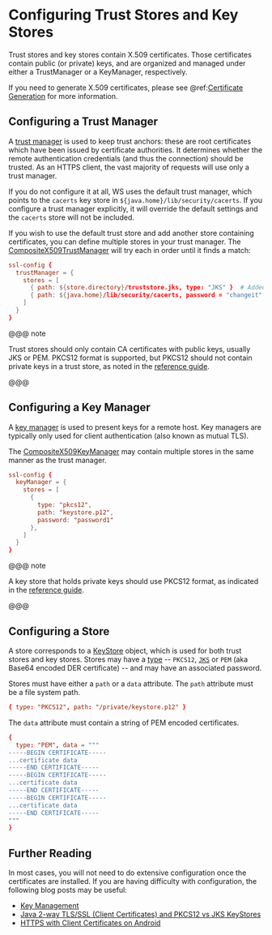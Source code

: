 # Configuring Trust Stores and Key Stores

Trust stores and key stores contain X.509 certificates. Those
certificates contain public (or private) keys, and are organized and
managed under either a TrustManager or a KeyManager, respectively.

If you need to generate X.509 certificates, please see @ref:[Certificate Generation](CertificateGeneration.md) for more information.

## Configuring a Trust Manager

A [trust
manager](https://docs.oracle.com/javase/8/docs/technotes/guides/security/jsse/JSSERefGuide.html#TrustManager)
is used to keep trust anchors: these are root certificates which have
been issued by certificate authorities. It determines whether the remote
authentication credentials (and thus the connection) should be trusted.
As an HTTPS client, the vast majority of requests will use only a trust
manager.

If you do not configure it at all, WS uses the default trust manager,
which points to the `cacerts` key store in
`${java.home}/lib/security/cacerts`. If you configure a trust manager
explicitly, it will override the default settings and the `cacerts`
store will not be included.

If you wish to use the default trust store and add another store
containing certificates, you can define multiple stores in your trust
manager. The
[CompositeX509TrustManager](api/scala/play/api/libs/ws/ssl/CompositeX509TrustManager.html)
will try each in order until it finds a match:

```conf
ssl-config {
  trustManager = {
    stores = [
      { path: ${store.directory}/truststore.jks, type: "JKS" }  # Added trust store
      { path: ${java.home}/lib/security/cacerts, password = "changeit" } # Default trust store
    ]
  }
}
```

@@@ note

Trust stores should only contain CA certificates with
public keys, usually JKS or PEM. PKCS12 format is supported, but
PKCS12 should not contain private keys in a trust store, as noted in
the [reference
guide](https://docs.oracle.com/javase/8/docs/technotes/guides/security/jsse/JSSERefGuide.html#SunJSSE).

@@@

## Configuring a Key Manager

A [key
manager](https://docs.oracle.com/javase/8/docs/technotes/guides/security/jsse/JSSERefGuide.html#KeyManager)
is used to present keys for a remote host. Key managers are typically
only used for client authentication (also known as mutual TLS).

The
[CompositeX509KeyManager](api/scala/play/api/libs/ws/ssl/CompositeX509KeyManager.html)
may contain multiple stores in the same manner as the trust manager.

```conf
ssl-config {
  keyManager = {
    stores = [
      {
        type: "pkcs12",
        path: "keystore.p12",
        password: "password1"
      },
    ]
  }
}
```

@@@ note

A key store that holds private keys should use PKCS12
format, as indicated in the [reference
guide](https://docs.oracle.com/javase/8/docs/technotes/guides/security/jsse/JSSERefGuide.html#SunJSSE).

@@@

## Configuring a Store

A store corresponds to a
[KeyStore](https://docs.oracle.com/javase/8/docs/api/java/security/KeyStore.html)
object, which is used for both trust stores and key stores. Stores may
have a
[type](https://docs.oracle.com/javase/8/docs/technotes/guides/security/StandardNames.html#KeyStore)
-- `PKCS12`, [`JKS`](https://docs.oracle.com/javase/8/docs/technotes/guides/security/crypto/CryptoSpec.html#KeystoreImplementation)
or `PEM` (aka Base64 encoded DER certificate) -- and may have an
associated password.

Stores must have either a `path` or a `data` attribute. The `path`
attribute must be a file system path.

```conf
{ type: "PKCS12", path: "/private/keystore.p12" }
```

The `data` attribute must contain a string of PEM encoded
certificates.

```conf
{
  type: "PEM", data = """
-----BEGIN CERTIFICATE-----
...certificate data
-----END CERTIFICATE-----
-----BEGIN CERTIFICATE-----
...certificate data
-----END CERTIFICATE-----
-----BEGIN CERTIFICATE-----
...certificate data
-----END CERTIFICATE-----
"""
}
```

## Further Reading

In most cases, you will not need to do extensive configuration once the
certificates are installed. If you are having difficulty with
configuration, the following blog posts may be useful:

 * [Key
Management](https://docs.oracle.com/javase/8/docs/technotes/guides/security/crypto/CryptoSpec.html#KeyManagement)
 * [Java 2-way TLS/SSL (Client Certificates) and PKCS12 vs JKS
KeyStores](http://blog.palominolabs.com/2011/10/18/java-2-way-tlsssl-client-certificates-and-pkcs12-vs-jks-keystores/)
 * [HTTPS with Client Certificates on
Android](http://chariotsolutions.com/blog/post/https-with-client-certificates-on/)
